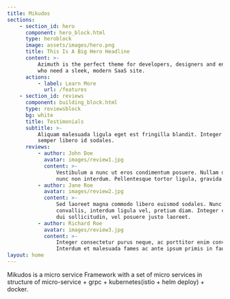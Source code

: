 ```yaml
---
title: Mikudos
sections:
    - section_id: hero
      component: hero_block.html
      type: heroblock
      image: assets/images/hero.png
      title: This Is A Big Hero Headline
      content: >-
          Azimuth is the perfect theme for developers, designers and entrepreneurs
          who need a sleek, modern SaaS site.
      actions:
          - label: Learn More
            url: /features
    - section_id: reviews
      component: building_block.html
      type: reviewsblock
      bg: white
      title: Testimonials
      subtitle: >-
          Aliquam malesuada ligula eget est fringilla blandit. Integer finibus
          semper libero id sodales.
      reviews:
          - author: John Doe
            avatar: images/review1.jpg
            content: >-
                Vestibulum a nunc ut eros condimentum posuere. Nullam dapibus quis
                nunc non interdum. Pellentesque tortor ligula, gravida ac commodo eu.
          - author: Jane Roe
            avatar: images/review2.jpg
            content: >-
                Sed laoreet magna commodo libero euismod sodales. Nunc ac libero
                convallis, interdum ligula vel, pretium diam. Integer commodo sem at
                dui sollicitudin, vel posuere justo laoreet.
          - author: Richard Roe
            avatar: images/review3.jpg
            content: >-
                Integer consectetur purus neque, ac porttitor enim convallis vitae.
                Interdum et malesuada fames ac ante ipsum primis in faucibus.
layout: home
---
```


Mikudos is a micro service Framework with a set of micro services in structure of micro-service + grpc + kubernetes(istio + helm deploy) + docker.
